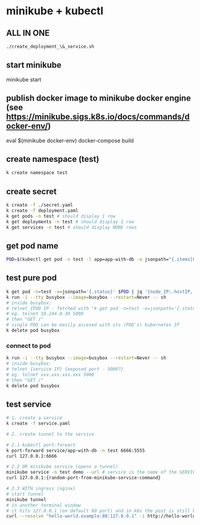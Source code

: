 # minikube + kubectl

## ALL IN ONE
```sh
./create_deployment_\&_service.sh
```

## start minikube
minikube start

## publish docker image to minikube docker engine (see https://minikube.sigs.k8s.io/docs/commands/docker-env/)
eval $(minikube docker-env)
docker-compose build

## create namespace (test)
```sh
k create namespace test
```

## create secret
```sh
k create -f ./secret.yaml
k create -f deployment.yaml
k get pods -n test # should display 1 row
k get deployments -n test # should display 1 row
k get services -n test # should display NONE rows
```

## get pod name
```sh
POD=$(kubectl get pod -n test -l app=app-with-db -o jsonpath="{.items[0].metadata.name}")
```

## test pure pod
```sh
k get pod -n=test -o=jsonpath='{.status}' $POD | jq '{node_IP:.hostIP, pod_IP:.podIP}'
k run -i --tty busybox --image=busybox --restart=Never -- sh
# inside busybox:
# telnet {POD IP - fetched with "k get pod -n=test -o=jsonpath='{.status}' $POD | jq '{node_IP:.hostIP, pod_IP:.podIP}'"} {exposed port - 5000?}
# eg. telnet 10.244.0.39 5000
# then "GET /"
# single POD can be easily accesed with its (POD's) kubernetes IP
k delete pod busybox
```

### connect to pod
```sh
k run -i --tty busybox --image=busybox --restart=Never -- sh
# inside busybox:
# telnet {service IP} {exposed port - 5000?}
# eg. telnet xxx.xxx.xxx.xxx 5000
# then "GET /"
k delete pod busybox
```

## test service
```sh
# 1. create a service
k create -f service.yaml

# 2. create tunnel to the service

# 2.1 kubectl port-forwart
k port-forward service/app-with-db -n test 6666:5555
curl 127.0.0.1:6666 

# 2.2 OR minikube service (opens a tunnel)
minikube service -n test demo --url # service is the name of the SERVICE not a pod (checkout output of `k get service -n=test`)
curl 127.0.0.1:{random-port-from-minikube-service-command} 

# 2.3 WITH ingress (nginx)
# start tunnel
minikube tunnel
# in another terminal window
# it hits 127.0.0.1 (on default 80 port) and in k8s the post is still http://hello-world.example
curl --resolve "hello-world.example:80:127.0.0.1" -i http://hello-world.example
```
